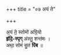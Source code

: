+++
title = "०७ अयं ते"

+++

अ॒यं ते॒ स्तोमो॑ अग्रि॒यो  
**हृ॑दि॒-स्पृग्** अ॑स्तु॒ शन्त॑मः ।  
अथा॒ सोमं॑ सु॒तं **पि॑ब** ॥
